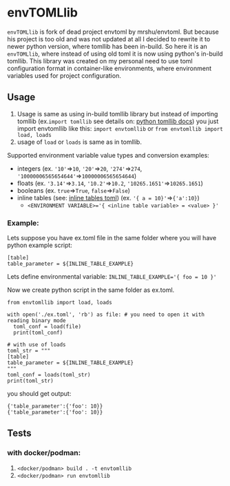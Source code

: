 # envTOMLlib
`envTOMLlib` is fork of dead project envtoml by mrshu/envtoml. But because his project is too old and was not updated at all I decided to rewrite it to newer python version, where tomllib has been in-build.
So here it is an `envTOMLlib`, where instead of using old toml it is now using python's in-build tomllib.
This library was created on my personal need to use toml configuration format in container-like environments, where environment variables used for project configuration.

## Usage 
1. Usage is same as using in-build tomllib library but instead of importing tomllib (ex.`import tomllib` see details on: [python tomllib docs](https://docs.python.org/3/library/tomllib.html)) you just import envtomllib like this:
`import envtomllib` or `from envtomllib import load, loads`
2. usage of `load` or `loads` is same as in tomllib.

Supported environment variable value types and conversion examples:
 - integers (ex. `'10'`=>`10`, `'20'`=>`20`, `'274'`=>`274`, `'10000006565654644'`=>`10000006565654644`)
 - floats (ex. `'3.14'`=>`3.14`, `'10.2'`=>`10.2`, `'10265.1651'`=>`10265.1651`)
 - booleans (ex. `true`=>`True`, `false`=>`False`)
 - inline tables (see: [inline tables toml](https://toml.io/en/v1.0.0#inline-table)) (ex. `'{ a = 10}'`=>`{'a':10}`) 
   - `<ENVIRONMENT VARIABLE>='{ <inline table variable> = <value> }'` 

### Example:
Lets suppose you have ex.toml file in the same folder where you will have python example script:
```
[table]
table_parameter = ${INLINE_TABLE_EXAMPLE}
```

Lets define environmental variable:
`INLINE_TABLE_EXAMPLE='{ foo = 10 }'`

Now we create python script in the same folder as ex.toml.
```
from envtomllib import load, loads

with open('./ex.toml', 'rb') as file: # you need to open it with reading binary mode
  toml_conf = load(file)
  print(toml_conf)

# with use of loads
toml_str = """
[table]
table_parameter = ${INLINE_TABLE_EXAMPLE}
"""
toml_conf = loads(toml_str)
print(toml_str)
```

you should get output:
```
{'table_parameter':{'foo': 10}}
{'table_parameter':{'foo': 10}}
```


## Tests
### with docker/podman:
 1. `<docker/podman> build . -t envtomllib`
 2. `<docker/podman> run envtomllib`


